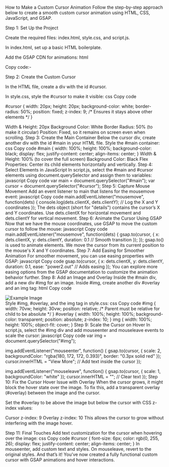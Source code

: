How to Make a Custom Cursor Animation
Follow the step-by-step approach below to create a smooth custom cursor animation using HTML, CSS, JavaScript, and GSAP.

Step 1: Set Up the Project


Create the required files: index.html, style.css, and script.js.


In index.html, set up a basic HTML boilerplate.


Add the GSAP CDN for animations:
html


Copy code:- 
<script src="https://cdnjs.cloudflare.com/ajax/libs/gsap/3.12.5/gsap.min.js"></script>



Step 2: Create the Custom Cursor


In the HTML file, create a div with the id #cursor.


In style.css, style the #cursor to make it visible:
css
Copy code


#cursor {
    width: 20px;
    height: 20px;
    background-color: white;
    border-radius: 50%;
    position: fixed;
    z-index: 9; /* Ensures it stays above other elements */
}


Width & Height: 20px
Background Color: White
Border Radius: 50% (to make it circular)
Position: Fixed, so it remains on screen even when scrolling.
Step 3: Create the Main Container
Below the cursor div, create another div with the id #main in your HTML file.
Style the #main container:
css
Copy code
#main {
    width: 100%;
    height: 100%;
    background-color: black;
    display: flex;
    justify-content: center;
    align-items: center;
}
Width & Height: 100% (to cover the full screen)
Background Color: Black
Flex Properties: Center its child elements horizontally and vertically.
Step 4: Select Elements in JavaScript
In script.js, select the #main and #cursor elements using document.querySelector and assign them to variables:
javascript
Copy code
var main = document.querySelector("#main");
var cursor = document.querySelector("#cursor");
Step 5: Capture Mouse Movement
Add an event listener to main that listens for the mousemove event:
javascript
Copy code
main.addEventListener("mousemove", function(dets) {
    console.log(dets.clientX, dets.clientY); // Log the X and Y coordinates
});
The dets object (short for "details") contains the cursor’s X and Y coordinates. Use dets.clientX for horizontal movement and dets.clientY for vertical movement.
Step 6: Animate the Cursor Using GSAP
Now that we have the mouse coordinates, use GSAP to move the custom cursor to follow the mouse:
javascript
Copy code
main.addEventListener("mousemove", function(dets) {
    gsap.to(cursor, {
        x: dets.clientX,
        y: dets.clientY,
        duration: 0.1 // Smooth transition
    });
});
gsap.to() is used to animate elements. We move the cursor from its current position to the mouse's X and Y coordinates.
Step 7: Add Easing for Smoother Animation
For smoother movement, you can use easing properties with GSAP:
javascript
Copy code
gsap.to(cursor, {
    x: dets.clientX,
    y: dets.clientY,
    duration: 0.1,
    ease: "power2.out" // Adds easing
});
You can explore more easing options from the GSAP documentation to customize the animation behavior further.
Step 8: Add an Image and Overlay
Inside the #main div, add a new div #img for an image. Inside #img, create another div #overlay and an img tag:
html
Copy code
<div id="img">
    <div id="overlay"></div>
    <img src="your-image.jpg" alt="Example Image">
</div>
Style #img, #overlay, and the img tag in style.css:
css
Copy code
#img {
    width: 70vw;
    height: 30vw;
    position: relative; /* Parent must be relative for child to be absolute */
}
#overlay {
    width: 100%;
    height: 100%;
    background-color: transparent;
    position: absolute;
    z-index: 10;
}
img {
    width: 100%;
    height: 100%;
    object-fit: cover;
}
Step 9: Scale the Cursor on Hover
In script.js, select the #img div and add mouseenter and mouseleave events to scale the cursor:
javascript
Copy code
var img = document.querySelector("#img");

img.addEventListener("mouseenter", function() {
    gsap.to(cursor, {
        scale: 2, 
        backgroundColor: "rgba(180, 172, 172, 0.393)",
        border: "0.3px solid red"
    });
    cursor.innerHTML = "View More"; // Add text inside the cursor
});

img.addEventListener("mouseleave", function() {
    gsap.to(cursor, {
        scale: 1, 
        backgroundColor: "white"
    });
    cursor.innerHTML = ""; // Clear text
});
Step 10: Fix the Cursor Hover Issue with Overlay
When the cursor grows, it might block the hover state over the image. To fix this, add a transparent overlay (#overlay) between the image and the cursor.

Set the #overlay to be above the image but below the cursor with CSS z-index values:

Cursor z-index: 9
Overlay z-index: 10
This allows the cursor to grow without interfering with the image hover.

Step 11: Final Touches
Add text customization for the cursor when hovering over the image:
css
Copy code
#cursor {
    font-size: 6px;
    color: rgb(0, 255, 26);
    display: flex;
    justify-content: center;
    align-items: center;
}
In mouseenter, add custom text and styles. On mouseleave, revert to the original styles.
And that’s it! You’ve now created a fully functional custom cursor with GSAP animations and hover interactions.

